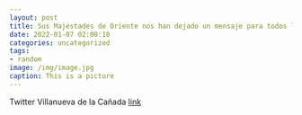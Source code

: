 ```yaml
---
layout: post
title: Sus Majestades de Oriente nos han dejado un mensaje para todos los peques de VillanuevaDeLaCañada.😍CabalgataDeReyes2022👑👑👑 ht...
date: 2022-01-07 02:00:18
categories: uncategorized
tags:
- random
image: /img/image.jpg
caption: This is a picture
---
```

Twitter Villanueva de la Cañada [link](https://twitter.com/AytoVDLCanada/status/1478807219231768583)
